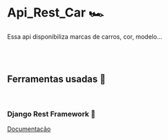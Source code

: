  <h1>Api_Rest_Car 🏎️</h1>  
<p> Essa api disponibiliza marcas de carros, cor, modelo...</p>
<br>
<br>
<h2> Ferramentas usadas 🔨</h2>
<br>
<h3> Django Rest Framework 🐍</h3>
<a href="https://www.django-rest-framework.org/">Documentação</a>
